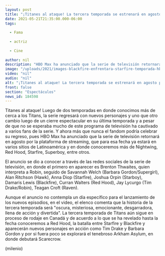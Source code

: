 ```yaml
---
layout: post
title: "¡Titanes al ataque! La tercera temporada se estrenará en agosto por HBO Max"
date: 2021-05-21T21:35:00.000-06:00
tags:
  
  - Fama
  
  - actriz
  
  - Cine
  
author: nil
description: "HBO Max ha anunciado que la serie de televisión retornará en agosto por la plataforma de streaming. "
image: "/uploads/2021/images-blackfire-enfrentara-starfire-temporada-hbo_55_33_628_390.jpeg"
video: "nil"
audio: "nil"
alt: "¡Titanes al ataque! La tercera temporada se estrenará en agosto por HBO Max"
front: false
section: "Espectáculos"
news_id: 184598
---
```


Titanes al ataque! Luego de dos temporadas en donde conocimos más de cerca a los Titans, la serie regresará con nuevos personajes y uno que otro cambio luego de un cierre espectacular en su última temporada y a pesar de que no se esperaba mucho de este programa de televisión ha cautivado a varios fans de la serie. Y ahora más que nunca el fandom podría celebrar su regreso, pues HBO Max ha anunciado que la serie de televisión retornará en agosto por la plataforma de streaming, que para esa fecha ya estará en varios sitios de Latinoamérica y en donde conoceremos más de Nightwing, Red Hood, Starfire, Superboy, entre otros. 

El anuncio se dio a conocer a través de las redes sociales de la serie de televisión, en donde el primero en aparecer es Brenton Thwaites, quien interpreta a Robin, seguido de Savannah Welch (Barbara Gordon/Supergirl), Alan Ritchson (Hawk), Anna Diop (Starfire), Joshua Orpin (Starboy), Damaris Lewis (Blackfire), Curran Walters (Red Hood), Jay Lycurgo (Tim Drake/Robin),  Teagan Croft (Raven).

Aunque el anuncio no contempla un día específico para el lanzamiento de los nuevos episodios, en el video, el elenco comenta que la historia de la tercera temporada será "oscura, misteriosa, emocionante, desgarradora, llena de acción y divertida".  La tercera temporada de Titans aún sigue en proceso de rodaje en Canadá y de acuerdo a lo que se ha revelado hasta la fecha conoceremos a Red Hood, la batalla entre Starfire y Blackfire y aparecerán nuevos personajes en acción como Tim Drake y Barbara Gordon y por si fuera poco se explorará el tenebroso Arkham Asylum, en donde debutará Scarecrow. 

(milenio)